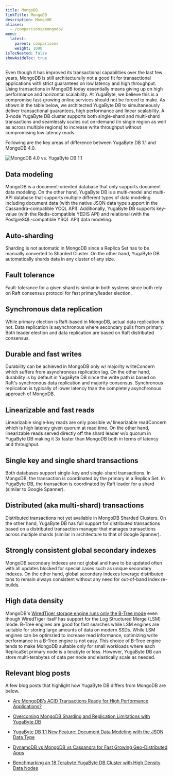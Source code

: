 ```yaml
---
title: MongoDB
linkTitle: MongoDB
description: MongoDB
aliases:
  - /comparisons/mongodb/
menu:
  latest:
    parent: comparisons
    weight: 1090
isTocNested: false
showAsideToc: true
---
```


Even though it has improved its transactional capabilities over the last few years, MongoDB is still architecturally not a good fit for transactional applications with strict guarantees on low latency and high throughput. Using transactions in MongoDB today essentially means giving up on high performance and horizontal scalability. At YugaByte, we believe this is a compromise fast-growing online services should not be forced to make. As shown in the table below, we architected YugaByte DB to simultaneously deliver transactional guarantees, high performance and linear scalability. A 3-node YugaByte DB cluster supports both single-shard and multi-shard transactions and seamlessly scales out on-demand (in single region as well as across multiple regions) to increase write throughput without compromising low latency reads.

Following are the key areas of difference between YugaByte DB 1.1 and MongoDB 4.0.

![MongoDB 4.0 vs. YugaByte DB 1.1](/images/comparisons/mongodb-vs-yugabyte-db.png)

## Data modeling

MongoDB is a document-oriented database that only supports document data modeling. On the other hand, YugaByte DB is a multi-model and multi-API database that supports multiple different types of data modeling including document data (with the native JSON data type support in the Cassandra-compatible YCQL API). Additionally, YugaByte DB supports key-value (with the Redis-compatible YEDIS API) and relational (with the PostgreSQL-compatible YSQL API) data modeling.

## Auto-sharding

Sharding is not automatic in MongoDB since a Replica Set has to be manually converted to Sharded Cluster. On the other hand, YugaByte DB automatically shards data in any cluster of any size.

## Fault tolerance

Fault-tolerance for a given shard is similar in both systems since both rely on Raft consensus protocol for fast primary/leader election.

## Synchronous data replication

While primary election is Raft-based in MongoDB, actual data replication is not. Data replication is asynchronous where secondary pulls from primary. Both leader election and data replication are based on Raft distributed consensus. 

## Durable and fast writes

Durability can be achieved in MongoDB only w/ majority writeConcern which suffers from asynchronous replication lag. On the other hand, durability is by default in YugaByte DB since the write path is based on Raft's synchronous data replication and majority consensus. Synchronous replication is typically of lower latency than the completely asynchronous approach of MongoDB.

## Linearizable and fast reads

Linearizable single-key reads are only possible w/ linearizable readConcern which is high latency given quorum at read time. On the other hand, linearizable reads served directly off the shard leader w/o quorum in YugaByte DB making it 3x faster than MongoDB both in terms of latency and throughput.

## Single key and single shard transactions

Both databases support single-key and single-shard transactions. In MongoDB, the transaction is coordinated by the primary in a Replica Set. In YugaByte DB, the transaction is coordinated by Raft leader for a shard (similar to Google Spanner).

## Distributed (aka multi-shard) transactions

Distributed transactions not yet available in MongoDB Sharded Clusters. On the other hand, YugaByte DB has full support for distributed transactions based on a distributed transaction manager that manages transactions across multiple shards (similar in architecture to that of Google Spanner).

## Strongly consistent global secondary indexes

MongoDB secondary indexes are not global and have to be updated often with all updates blocked for special cases such as unique secondary indexes. On the other hand, global secondary indexes leverage distributed txns to remain always consistent without any need for out-of-band index re-builds.

## High data density

MongoDB's [WiredTiger storage engine runs only the B-Tree mode](https://blog.yugabyte.com/a-busy-developers-guide-to-database-storage-engines-the-basics/) even though WiredTiger itself has support for the Log Structured Merge (LSM) mode. B-Tree engines are good for fast searches while LSM engines are suitable for storing large amounts of data on modern SSDs. While LSM engines can be optimzied to increase read informance, optimizing write performance in a B-Tree engine is not easy. This choice of B-Tree engine tends to make MongoDB suitable only for small workloads where each ReplicaSet primary node is a terabyte or less. However, YugaByte DB can store multi-terabytes of data per node and elastically scale as needed.

## Relevant blog posts

A few blog posts that highlight how YugaByte DB differs from MongoDB are below.

- [Are MongoDB’s ACID Transactions Ready for High Performance Applications?](https://blog.yugabyte.com/are-mongodb-acid-transactions-ready-for-high-performance-applications/)

- [Overcoming MongoDB Sharding and Replication Limitations with YugaByte DB](https://blog.yugabyte.com/overcoming-mongodb-sharding-and-replication-limitations-with-yugabyte-db/) 

- [YugaByte DB 1.1 New Feature: Document Data Modeling with the JSON Data Type](https://blog.yugabyte.com/yugabyte-db-1-1-new-feature-document-data-modeling-with-json-data-type/) 

- [DynamoDB vs MongoDB vs Cassandra for Fast Growing Geo-Distributed Apps](https://blog.yugabyte.com/dynamodb-vs-mongodb-vs-cassandra-for-fast-growing-geo-distributed-apps/)

- [Benchmarking an 18 Terabyte YugaByte DB Cluster with High Density Data Nodes](https://blog.yugabyte.com/performance-benchmarks-tb-database-cluster-high-data-density-nodes/)
